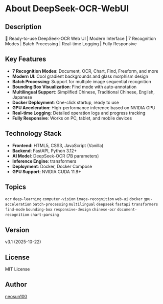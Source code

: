 # About DeepSeek-OCR-WebUI

## Description

🎨 Ready-to-use DeepSeek-OCR Web UI | Modern Interface | 7 Recognition Modes | Batch Processing | Real-time Logging | Fully Responsive

## Key Features

- **7 Recognition Modes**: Document, OCR, Chart, Find, Freeform, and more
- **Modern UI**: Cool gradient backgrounds and glass morphism design
- **Batch Processing**: Support for multiple image sequential recognition
- **Bounding Box Visualization**: Find mode with auto-annotation
- **Multilingual Support**: Simplified Chinese, Traditional Chinese, English, Japanese
- **Docker Deployment**: One-click startup, ready to use
- **GPU Acceleration**: High-performance inference based on NVIDIA GPU
- **Real-time Logging**: Detailed operation logs and progress tracking
- **Fully Responsive**: Works on PC, tablet, and mobile devices

## Technology Stack

- **Frontend**: HTML5, CSS3, JavaScript (Vanilla)
- **Backend**: FastAPI, Python 3.12+
- **AI Model**: DeepSeek-OCR (7B parameters)
- **Inference Engine**: transformers
- **Deployment**: Docker, Docker Compose
- **GPU Support**: NVIDIA CUDA 11.8+

## Topics

`ocr` `deep-learning` `computer-vision` `image-recognition` `web-ui` `docker` `gpu-acceleration` `batch-processing` `multilingual` `deepseek` `fastapi` `transformers` `find-mode` `bounding-box` `responsive-design` `chinese-ocr` `document-recognition` `chart-parsing`

## Version

v3.1 (2025-10-22)

## License

MIT License

## Author

[neosun100](https://github.com/neosun100)
